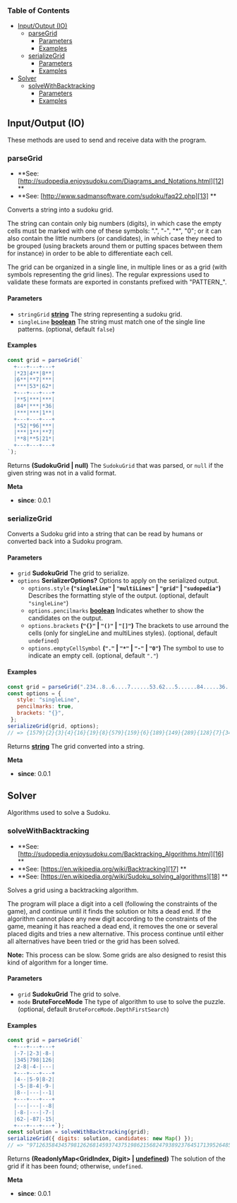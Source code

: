 <!-- Generated by documentation.js. Update this documentation by updating the source code. -->

### Table of Contents

-   [Input/Output (IO)][1]
    -   [parseGrid][2]
        -   [Parameters][3]
        -   [Examples][4]
    -   [serializeGrid][5]
        -   [Parameters][6]
        -   [Examples][7]
-   [Solver][8]
    -   [solveWithBacktracking][9]
        -   [Parameters][10]
        -   [Examples][11]

## Input/Output (IO)

These methods are used to send and receive data with the program.


### parseGrid

-   **See: [http://sudopedia.enjoysudoku.com/Diagrams_and_Notations.html][12]
    **
-   **See: [http://www.sadmansoftware.com/sudoku/faq22.php][13]
    **

Converts a string into a sudoku grid.

The string can contain only big numbers (digits), in which case the empty
cells must be marked with one of these symbols: ".", "-", "\*", "0"; or it
can also contain the little numbers (or candidates), in which case they
need to be grouped (using brackets around them or putting spaces between
them for instance) in order to be able to differentiate each cell.

The grid can be organized in a single line, in multiple lines or as a grid
(with symbols representing the grid lines). The regular expressions used to
validate these formats are exported in constants prefixed with "PATTERN\_".

#### Parameters

-   `stringGrid` **[string][14]** The string representing a sudoku grid.
-   `singleLine` **[boolean][15]** The string must match one of the single
    line patterns. (optional, default `false`)

#### Examples

```javascript
const grid = parseGrid(`
  +---+---+---+
  |*23|4**|8**|
  |6**|**7|***|
  |***|53*|62*|
  +---+---+---+
  |**5|***|***|
  |84*|***|*36|
  |***|***|1**|
  +---+---+---+
  |*52|*96|***|
  |***|1**|**7|
  |**8|**5|21*|
  +---+---+---+
`);
```

Returns **(SudokuGrid | null)** The `SudokuGrid` that was parsed, or `null`
if the given string was not in a valid format.

**Meta**

-   **since**: 0.0.1

### serializeGrid

Converts a Sudoku grid into a string that can be read by humans or converted back into a Sudoku program.

#### Parameters

-   `grid` **SudokuGrid** The grid to serialize.
-   `options` **SerializerOptions?** Options to apply on the serialized output.
    -   `options.style` **(`"singleLine"` \| `"multiLines"` \| `"grid"` \| `"sudopedia"`)** Describes the formatting style of the
        output. (optional, default `"singleLine"`)
    -   `options.pencilmarks` **[boolean][15]** Indicates whether to show the candidates on the output.
    -   `options.brackets` **(`"{}"` \| `"()"` \| `"[]"`)** The brackets to use arround the cells (only for singleLine and
        multiLines styles). (optional, default `undefined`)
    -   `options.emptyCellSymbol` **(`"."` \| `"*"` \| `"-"` \| `"0"`)** The symbol to use to indicate an empty cell. (optional, default `"."`)

#### Examples

```javascript
const grid = parseGrid(".234..8..6....7......53.62...5......84.....36......1...52.96......1....7..8..521.");
const options = {
   style: "singleLine",
   pencilmarks: true,
   brackets: "{}",
 };
serializeGrid(grid, options);
// => {1579}{2}{3}{4}{16}{19}{8}{579}{159}{6}{189}{149}{289}{128}{7}{3459}{459}{13459}{1479}{1789}{1479}{5}{3}{189}{6}{2}{149}{12379}{13679}{5}{236789}{124678}{123489}{479}{4789}{2489}{8}{4}{179}{279}{1257}{129}{579}{3}{6}{2379}{3679}{679}{236789}{245678}{23489}{1}{45789}{24589}{1347}{5}{2}{378}{9}{6}{34}{48}{348}{349}{369}{469}{1}{248}{2348}{3459}{45689}{7}{3479}{3679}{8}{37}{47}{5}{2}{1}{349}
```

Returns **[string][14]** The grid converted into a string.

**Meta**

-   **since**: 0.0.1

## Solver

Algorithms used to solve a Sudoku.


### solveWithBacktracking

-   **See: [http://sudopedia.enjoysudoku.com/Backtracking_Algorithms.html][16]
    **
-   **See: [https://en.wikipedia.org/wiki/Backtracking][17]
    **
-   **See: [https://en.wikipedia.org/wiki/Sudoku_solving_algorithms][18]
    **

Solves a grid using a backtracking algorithm.

The program will place a digit into a cell (following the constraints of the game), and continue until it finds the
solution or hits a dead end. If the algorithm cannot place any new digit according to the constraints of the game,
meaning it has reached a dead end, it removes the one or several placed digits and tries a new alternative. This
process continue until either all alternatives have been tried or the grid has been solved.

**Note:** This process can be slow. Some grids are also designed to resist this kind of algorithm for a longer time.

#### Parameters

-   `grid` **SudokuGrid** The grid to solve.
-   `mode` **BruteForceMode** The type of algorithm to use to solve the puzzle. (optional, default `BruteForceMode.DepthFirstSearch`)

#### Examples

```javascript
const grid = parseGrid(`
  +---+---+---+
  |-7-|2-3|-8-|
  |345|798|126|
  |2-8|-4-|---|
  +---+---+---+
  |4--|5-9|8-2|
  |-5-|8-4|-9-|
  |8--|---|--1|
  +---+---+---+
  |---|---|--8|
  |-8-|---|-7-|
  |62-|-87|-15|
  +---+---+---+`);
const solution = solveWithBacktracking(grid);
serializeGrid({ digits: solution, candidates: new Map() });
// => "971263584345798126268145937437519862156824793892376451713952648584631279629487315"
```

Returns **(ReadonlyMap&lt;GridIndex, Digit> | [undefined][19])** The solution of the grid if it has been found; otherwise,
`undefined`.

**Meta**

-   **since**: 0.0.1

[1]: #inputoutput-io

[2]: #parsegrid

[3]: #parameters

[4]: #examples

[5]: #serializegrid

[6]: #parameters-1

[7]: #examples-1

[8]: #solver

[9]: #solvewithbacktracking

[10]: #parameters-2

[11]: #examples-2

[12]: http://sudopedia.enjoysudoku.com/Diagrams_and_Notations.html

[13]: http://www.sadmansoftware.com/sudoku/faq22.php

[14]: https://developer.mozilla.org/docs/Web/JavaScript/Reference/Global_Objects/String

[15]: https://developer.mozilla.org/docs/Web/JavaScript/Reference/Global_Objects/Boolean

[16]: http://sudopedia.enjoysudoku.com/Backtracking_Algorithms.html

[17]: https://en.wikipedia.org/wiki/Backtracking

[18]: https://en.wikipedia.org/wiki/Sudoku_solving_algorithms

[19]: https://developer.mozilla.org/docs/Web/JavaScript/Reference/Global_Objects/undefined
